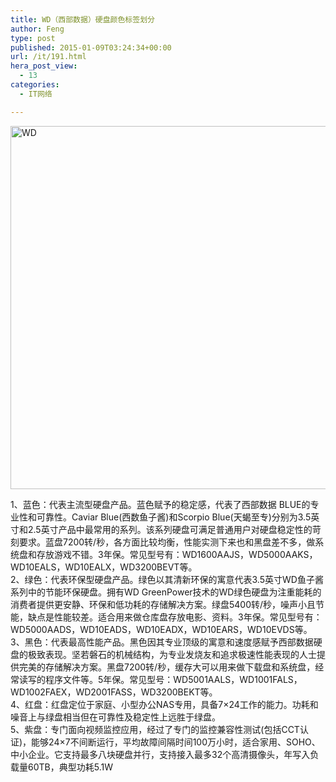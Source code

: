 ```yaml
---
title: WD（西部数据）硬盘颜色标签划分
author: Feng
type: post
published: 2015-01-09T03:24:34+00:00
url: /it/191.html
hera_post_view:
  - 13
categories:
  - IT网络

---
```

[<img loading="lazy" decoding="async" class="alignnone wp-image-1331" src="http://uu126.cn/wp-content/uploads/2015/01/WD.jpg" alt="WD" width="700" height="581" />][1]

<div class="para">
  1、蓝色：代表主流型硬盘产品。蓝色赋予的稳定感，代表了西部数据 BLUE的专业性和可靠性。Caviar Blue(西数鱼子酱)和Scorpio Blue(天蝎至专)分别为3.5英寸和2.5英寸产品中最常用的系列。该系列硬盘可满足普通用户对硬盘稳定性的苛刻要求。蓝盘7200转/秒，各方面比较均衡，性能实测下来也和黑盘差不多，做系统盘和存放游戏不错。3年保。常见型号有：WD1600AAJS，WD5000AAKS，WD10EALS，WD10EALX，WD3200BEVT等。
</div>

<div class="para">
  2、绿色：代表环保型硬盘产品。绿色以其清新环保的寓意代表3.5英寸WD鱼子酱系列中的节能环保硬盘。拥有WD GreenPower技术的WD绿色硬盘为注重能耗的消费者提供更安静、环保和低功耗的存储解决方案。绿盘5400转/秒，噪声小且节能，缺点是性能较差。适合用来做仓库盘存放电影、资料。3年保。常见型号有：WD5000AADS，WD10EADS，WD10EADX，WD10EARS，WD10EVDS等。
</div>

<div class="para">
  3、黑色：代表最高性能产品。黑色因其专业顶级的寓意和速度感赋予西部数据硬盘的极致表现。坚若磐石的机械结构，为专业发烧友和追求极速性能表现的人士提供完美的存储解决方案。黑盘7200转/秒，缓存大可以用来做下载盘和系统盘，经常读写的程序文件等。5年保。常见型号：WD5001AALS，WD1001FALS，WD1002FAEX，WD2001FASS，WD3200BEKT等。
</div>

<div class="para">
  4、红盘：红盘定位于家庭、小型办公NAS专用，具备7×24工作的能力。功耗和噪音上与绿盘相当但在可靠性及稳定性上远胜于绿盘。
</div>

<div class="para">
  5、紫盘：专门面向视频监控应用，经过了专门的监控兼容性测试(包括CCT认证)，能够24×7不间断运行，平均故障间隔时间100万小时，适合家用、SOHO、中小企业。它支持最多八块硬盘并行，支持接入最多32个高清摄像头，年写入负载量60TB，典型功耗5.1W
</div>

 [1]: http://uu126.cn/wp-content/uploads/2015/01/WD.jpg